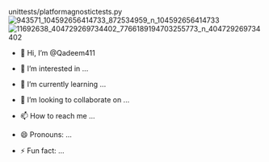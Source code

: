 unittests/platformagnostictests.py![943571_104592656414733_872534959_n_104592656414733](https://github.com/Qadeem411/Qadeem411/assets/151377005/63f69437-4ae2-467d-8642-f7f941a2a344)
![11692638_404729269734402_7766189194703255773_n_404729269734402](https://github.com/Qadeem411/Qadeem411/assets/151377005/56811b91-5c02-4958-8e2b-84c2c21ae855)
- 👋 Hi, I’m @Qadeem411

- 👀 I’m interested in ...
- 🌱 I’m currently learning ...
- 💞️ I’m looking to collaborate on ...
- 📫 How to reach me ...
- 😄 Pronouns: ...
- ⚡ Fun fact: ...

<!---
Qadeem411/Qadeem411 is a ✨ special ✨ repository because its `README.md` (this file) appears on your GitHub profile.
You can click the Preview link to take a look at your changes.
--->
